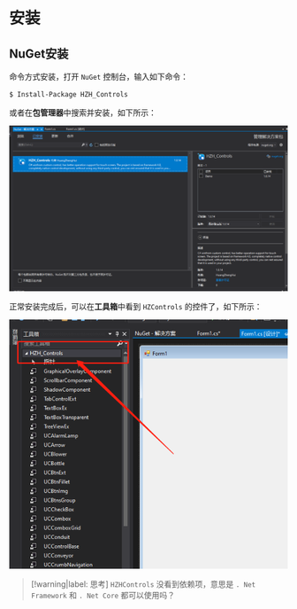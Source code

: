 # 安装

## NuGet安装

命令方式安装，打开 `NuGet` 控制台，输入如下命令：

```bash
$ Install-Package HZH_Controls
```

或者在**包管理器**中搜索并安装，如下所示：

![NuGet安装HZHControls](assets/images/NuGet安装HZHControls.png)

正常安装完成后，可以在**工具箱**中看到 `HZControls` 的控件了，如下所示：

![HZHControls控件](assets/images/HZHControls控件.png)

> [!warning|label: 思考]
> `HZHControls` 没看到依赖项，意思是 `. Net Framework` 和 `. Net Core` 都可以使用吗？
